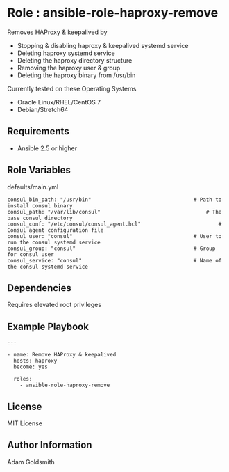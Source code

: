 Role : ansible-role-haproxy-remove
==================================

Removes HAProxy & keepalived by
* Stopping & disabling haproxy & keepalived systemd service
* Deleting haproxy systemd service
* Deleting the haproxy directory structure
* Removing the haproxy user & group
* Deleting the haproxy binary from /usr/bin

Currently tested on these Operating Systems
* Oracle Linux/RHEL/CentOS 7
* Debian/Stretch64

Requirements
------------

* Ansible 2.5 or higher

Role Variables
--------------

defaults/main.yml
```
consul_bin_path: "/usr/bin"									# Path to install consul binary
consul_path: "/var/lib/consul"									# The base consul directory
consul_conf: "/etc/consul/consul_agent.hcl"							# Consul agent configuration file
consul_user: "consul"										# User to run the consul systemd service
consul_group: "consul"										# Group for consul user
consul_service: "consul"									# Name of the consul systemd service
```

Dependencies
------------

Requires elevated root privileges

Example Playbook
----------------

```
---

- name: Remove HAProxy & keepalived
  hosts: haproxy
  become: yes

  roles:
    - ansible-role-haproxy-remove
```

License
-------

MIT License

Author Information
------------------

Adam Goldsmith

